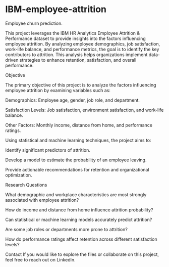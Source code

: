 # IBM-employee-attrition
Employee churn prediction.

This project leverages the IBM HR Analytics Employee Attrition & Performance dataset to provide insights into the factors influencing employee attrition. By analyzing employee demographics, job satisfaction, work-life balance, and performance metrics, the goal is to identify the key contributors to attrition. This analysis helps organizations implement data-driven strategies to enhance retention, satisfaction, and overall performance.

Objective

The primary objective of this project is to analyze the factors influencing employee attrition by examining variables such as:

Demographics: Employee age, gender, job role, and department.

Satisfaction Levels: Job satisfaction, environment satisfaction, and work-life balance.

Other Factors: Monthly income, distance from home, and performance ratings.

Using statistical and machine learning techniques, the project aims to:

Identify significant predictors of attrition.

Develop a model to estimate the probability of an employee leaving.

Provide actionable recommendations for retention and organizational optimization.


Research Questions


What demographic and workplace characteristics are most strongly associated with employee attrition?

How do income and distance from home influence attrition probability?

Can statistical or machine learning models accurately predict attrition?

Are some job roles or departments more prone to attrition?

How do performance ratings affect retention across different satisfaction levels?



Contact
If you would like to explore the files or collaborate on this project, feel free to reach out on LinkedIn.
